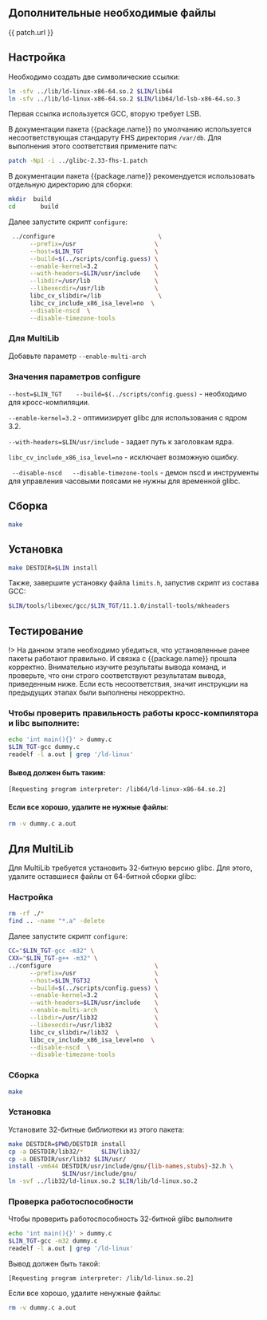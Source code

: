 <package-info :package="package" showsbu></package-info>

<script>
		new Vue({
		el: '#main',
		data: { package: {}, patch: {} },
		mounted: function () {
				this.getPackage();
				this.getPatch();
		},
		methods: {
			getPackage: function() {
					getPackage('glibc')
					.then(response => this.package = response);
			},
			getPatch: function() {
					getPackage('glibc-patch')
					.then(response => this.patch = response);
			},
		}
  })
</script>

## Дополнительные необходимые файлы

<a :href="patch.url">
{{ patch.url }}
</a>

## Настройка

Необходимо создать две символические ссылки:

```bash
ln -sfv ../lib/ld-linux-x86-64.so.2 $LIN/lib64
ln -sfv ../lib/ld-linux-x86-64.so.2 $LIN/lib64/ld-lsb-x86-64.so.3
```

Первая ссылка используется GCC, вторую требует LSB.

В документации пакета {{package.name}} по умолчанию используется несоответствующая стандаруту FHS директория `/var/db`. Для выполнения этого соответствия примените патч:

```bash
patch -Np1 -i ../glibc-2.33-fhs-1.patch
```

В документации пакета {{package.name}} рекомендуется использовать отдельную директорию для сборки:

```bash
mkdir  build
cd       build
```

Далее запустите скрипт `configure`: 

```bash
 ../configure                             \
      --prefix=/usr                      \
      --host=$LIN_TGT                    \
      --build=$(../scripts/config.guess) \
      --enable-kernel=3.2                \
      --with-headers=$LIN/usr/include    \
      --libdir=/usr/lib                  \
      --libexecdir=/usr/lib              \
      libc_cv_slibdir=/lib                \
      libc_cv_include_x86_isa_level=no  \
      --disable-nscd  \
      --disable-timezone-tools
```
### Для MultiLib

Добавьте параметр `--enable-multi-arch`

### Значения параметров configure

 `--host=$LIN_TGT    --build=$(../scripts/config.guess)` - необходимо для кросс-компиляции.
 
`--enable-kernel=3.2` - оптимизирует glibc для использования с ядром 3.2.

`--with-headers=$LIN/usr/include` - задает путь к заголовкам ядра.

`libc_cv_include_x86_isa_level=no` - исключает возможную ошибку.

` --disable-nscd   --disable-timezone-tools` - демон nscd и инструменты для управления часовыми поясами не нужны для временной glibc. 

## Сборка
```bash
make
```

## Установка

```bash
make DESTDIR=$LIN install
```

Также, завершите установку файла `limits.h`, запустив скрипт из состава GCC:

```bash
$LIN/tools/libexec/gcc/$LIN_TGT/11.1.0/install-tools/mkheaders
```

## Тестирование

!> На данном этапе необходимо убедиться, что установленные ранее пакеты работают правильно. И связка с {{package.name}} прошла корректно. Внимательно изучите результаты вывода команд, и проверьте, что они строго соответствуют результатам вывода, приведенным ниже. Если есть несоответствия, значит инструкции на предыдущих этапах были выполнены некорректно.

### Чтобы проверить правильность работы кросс-компилятора и libc выполните:

```bash
echo 'int main(){}' > dummy.c
$LIN_TGT-gcc dummy.c
readelf -l a.out | grep '/ld-linux'
```

#### Вывод должен быть таким:

```
[Requesting program interpreter: /lib64/ld-linux-x86-64.so.2]
```

#### Если все хорошо, удалите не нужные файлы:

```bash
rm -v dummy.c a.out
```

## Для MultiLib

Для MultiLib требуется установить 32-битную версию glibc.
Для этого, удалите оставшиеся файлы от 64-битной сборки glibc:

### Настройка

```bash
rm -rf ./*
find .. -name "*.a" -delete
```

Далее запустите скрипт `configure`:

```bash
CC="$LIN_TGT-gcc -m32" \
CXX="$LIN_TGT-g++ -m32" \
../configure                             \
      --prefix=/usr                      \
      --host=$LIN_TGT32                  \
      --build=$(../scripts/config.guess) \
      --enable-kernel=3.2                \
      --with-headers=$LIN/usr/include    \
      --enable-multi-arch                \
      --libdir=/usr/lib32                \
      --libexecdir=/usr/lib32            \
      libc_cv_slibdir=/lib32  \
      libc_cv_include_x86_isa_level=no  \
      --disable-nscd  \
      --disable-timezone-tools
```

### Сборка

```bash
make
```

### Установка

Установите 32-битные библиотеки из этого пакета:

```bash
make DESTDIR=$PWD/DESTDIR install
cp -a DESTDIR/lib32/*     $LIN/lib32/
cp -a DESTDIR/usr/lib32 $LIN/usr/
install -vm644 DESTDIR/usr/include/gnu/{lib-names,stubs}-32.h \
               $LIN/usr/include/gnu/
ln -svf ../lib32/ld-linux.so.2 $LIN/lib/ld-linux.so.2
```

### Проверка работоспособности

Чтобы проверить работоспособность 32-битной glibc выполните

```bash
echo 'int main(){}' > dummy.c
$LIN_TGT-gcc -m32 dummy.c
readelf -l a.out | grep '/ld-linux'
```

Вывод должен быть такой:

```
[Requesting program interpreter: /lib/ld-linux.so.2]
```

Если все хорошо, удалите ненужные файлы:

```bash
rm -v dummy.c a.out
```
